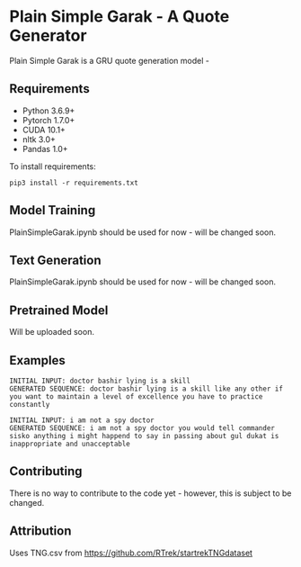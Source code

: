 # Plain Simple Garak - A Quote Generator

Plain Simple Garak is a GRU quote generation model - 

## Requirements

- Python 3.6.9+
- Pytorch 1.7.0+
- CUDA 10.1+
- nltk 3.0+
- Pandas 1.0+

To install requirements:

```setup
pip3 install -r requirements.txt
```

## Model Training

PlainSimpleGarak.ipynb should be used for now - will be changed soon.

## Text Generation

PlainSimpleGarak.ipynb should be used for now - will be changed soon.

## Pretrained Model

Will be uploaded soon.

## Examples

```
INITIAL INPUT: doctor bashir lying is a skill
GENERATED SEQUENCE: doctor bashir lying is a skill like any other if you want to maintain a level of excellence you have to practice constantly
```

```
INITIAL INPUT: i am not a spy doctor
GENERATED SEQUENCE: i am not a spy doctor you would tell commander sisko anything i might happend to say in passing about gul dukat is inappropriate and unacceptable
```

## Contributing

There is no way to contribute to the code yet - however, this is subject to be changed.

## Attribution

Uses TNG.csv from https://github.com/RTrek/startrekTNGdataset
